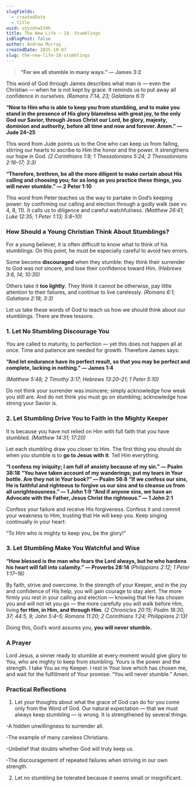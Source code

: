 ```yaml
---
slugFields:
  - createdDate
  - title
uuid: uzyzdnw1tmh
title: The New Life – 18. Stumblings
isBlogPost: false
author: Andrew Murray
createdDate: 2025-10-07
slug: the-new-life-18-stumblings
---
```



> **“For we all stumble in many ways.” — James 3:2** 

This word of God through James describes what man is — even the Christian — when he is not kept by grace. It reminds us to put away all confidence in ourselves.
 *(Romans 7:14, 23; Galatians 6:1)*

**“Now to Him who is able to keep you from stumbling, and to make you stand in the presence of His glory blameless with great joy, to the only God our Savior, through Jesus Christ our Lord, be glory, majesty, dominion and authority, before all time and now and forever. Amen.” — Jude 24–25** 

This word from Jude points us to the One who can keep us from falling, stirring our hearts to ascribe to Him the honor and the power. It strengthens our hope in God.
 *(2 Corinthians 1:9; 1 Thessalonians 5:24; 2 Thessalonians 2:16–17; 3:3)*

**“Therefore, brethren, be all the more diligent to make certain about His calling and choosing you; for as long as you practice these things, you will never stumble.” — 2 Peter 1:10** 

This word from Peter teaches us the way to partake in God’s keeping power: by confirming our calling and election through a godly walk (see vv. 4, 8, 11). It calls us to diligence and careful watchfulness.
 *(Matthew 26:41; Luke 12:35; 1 Peter 1:13; 5:8–10)*



### **How Should a Young Christian Think About Stumblings?**

For a young believer, it is often difficult to know what to think of his stumblings. On this point, he must be especially careful to avoid two errors.

Some become **discouraged** when they stumble: they think their surrender to God was not sincere, and lose their confidence toward Him.
 *(Hebrews 3:6, 14; 10:35)*

Others take it **too lightly**. They think it cannot be otherwise, pay little attention to their failures, and continue to live carelessly.
 *(Romans 6:1; Galatians 2:18; 3:3)*

Let us take these words of God to teach us how we should think about our stumblings. There are three lessons.



### **1. Let No Stumbling Discourage You**

You are called to maturity, to perfection — yet this does not happen all at once. Time and patience are needed for growth. Therefore James says:

**“And let endurance have its perfect result, so that you may be perfect and complete, lacking in nothing.” — James 1:4** 

*(Matthew 5:48; 2 Timothy 3:17; Hebrews 13:20–21; 1 Peter 5:10)*

Do not think your surrender was insincere; simply acknowledge how weak you still are. And do not think you must go on stumbling; acknowledge how strong your Savior is.



### **2. Let Stumbling Drive You to Faith in the Mighty Keeper**

It is because you have not relied on Him with full faith that you have stumbled.
 *(Matthew 14:31; 17:20)*

Let each stumbling draw you closer to Him. The first thing you should do when you stumble is to **go to Jesus with it**. Tell Him everything.

**“I confess my iniquity; I am full of anxiety because of my sin.” — Psalm 38:18**
 **“You have taken account of my wanderings; put my tears in Your bottle. Are they not in Your book?” — Psalm 56:8**
 **“If we confess our sins, He is faithful and righteous to forgive us our sins and to cleanse us from all unrighteousness.” — 1 John 1:9**
 **“And if anyone sins, we have an Advocate with the Father, Jesus Christ the righteous.” — 1 John 2:1**

Confess your failure and receive His forgiveness. Confess it and commit your weakness to Him, trusting that He will keep you. Keep singing continually in your heart:

“To Him who is mighty to keep you, be the glory!”



### **3. Let Stumbling Make You Watchful and Wise**

**“How blessed is the man who fears the Lord always, but he who hardens his heart will fall into calamity.” — Proverbs 28:14**
 *(Philippians 2:12; 1 Peter 1:17–18)*

By faith, strive and overcome. In the strength of your Keeper, and in the joy and confidence of His help, you will gain courage to stay alert. The more firmly you rest in your calling and election — knowing that He has chosen you and will not let you go — the more carefully you will walk before Him, living **for Him, in Him, and through Him**.
 *(2 Chronicles 20:15; Psalm 18:30, 37; 44:5, 9; John 5:4–5; Romans 11:20; 2 Corinthians 1:24; Philippians 2:13)*

Doing this, God’s word assures you, **you will never stumble.**



### **A Prayer**

Lord Jesus, a sinner ready to stumble at every moment would give glory to You, who are mighty to keep from stumbling. Yours is the power and the strength. I take You as my Keeper. I rest in Your love which has chosen me, and wait for the fulfillment of Your promise: “You will never stumble.” Amen.



### **Practical Reflections**

1. Let your thoughts about what the grace of God can do for you come only from the Word of God. Our natural expectation — that we must always keep stumbling — is wrong. It is strengthened by several things:

\-A hidden unwillingness to surrender all.

\-The example of many careless Christians.

\-Unbelief that doubts whether God will truly keep us.

\-The discouragement of repeated failures when striving in our own strength.

2. Let no stumbling be tolerated because it seems small or insignificant.

